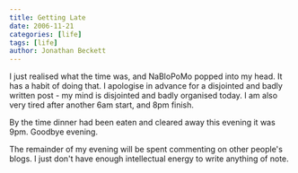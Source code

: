 ```yaml
---
title: Getting Late
date: 2006-11-21
categories: [life]
tags: [life]
author: Jonathan Beckett
---
```


I just realised what the time was, and NaBloPoMo popped into my head. It has a habit of doing that. I apologise in advance for a disjointed and badly written post - my mind is disjointed and badly organised today. I am also very tired after another 6am start, and 8pm finish.

By the time dinner had been eaten and cleared away this evening it was 9pm. Goodbye evening.

The remainder of my evening will be spent commenting on other people's blogs. I just don't have enough intellectual energy to write anything of note.